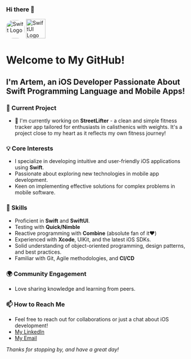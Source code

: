 ### Hi there 👋
   <p>
    <img src="https://w7.pngwing.com/pngs/70/772/png-transparent-swift-apple-worldwide-developers-conference-software-developer-apple-orange-logo-computer-wallpaper.png" alt="Swift Logo" width="50" style="border-radius: 20px;"/>
    <img src="https://developer.apple.com/assets/elements/icons/swiftui/swiftui-96x96_2x.png" alt="SwiftUI Logo" width="53"/>
</p>



# Welcome to My GitHub!

## I'm Artem, an iOS Developer Passionate About Swift Programming Language and Mobile Apps!

### 📱 Current Project
- 🔭 I'm currently working on **StreetLifter** - a clean and simple fitness tracker app tailored for enthusiasts in calisthenics with weights. It's a project close to my heart as it reflects my own fitness journey!

### 💡 Core Interests
- I specialize in developing intuitive and user-friendly iOS applications using **Swift**.
- Passionate about exploring new technologies in mobile app development.
- Keen on implementing effective solutions for complex problems in mobile software.

### 🚀 Skills
- Proficient in **Swift** and **SwiftUI**.
- Testing with **Quick/Nimble**
- Reactive programming with **Combine** (absolute fan of it❤️)
- Experienced with **Xcode**, UIKit, and the latest iOS SDKs.
- Solid understanding of object-oriented programming, design patterns, and best practices.
- Familiar with Git, Agile methodologies, and **CI/CD**

### 🌍 Community Engagement
- Love sharing knowledge and learning from peers.

### 📫 How to Reach Me
- Feel free to reach out for collaborations or just a chat about iOS development!
- [My LinkedIn](https://www.linkedin.com/in/artem-bariev-ios/)
- [My Email](Your-Email)

_Thanks for stopping by, and have a great day!_


